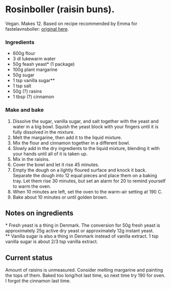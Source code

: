 # Rosinboller (raisin buns).

Vegan. Makes 12. Based on recipe recommended by Emma for fastelavnsboller: [original here](https://miasommer.wordpress.com/2012/02/19/fastelavnsboller/).


### Ingredients

- 600g flour  
- 3 dl lukewarm water  
- 50g feash yeast* (1 package)  
- 100g plant margarine  
- 50g sugar  
- 1 tsp vanilla sugar**  
- 1 tsp salt  
- 50g (?) rasins  
- 1 tbsp (?) cinnamon  

### Make and bake

1. Dissolve the sugar, vanilla sugar, and salt together with the yeast and water in a big bowl.
   Squish the yeast block with your fingers until it is fully dissolved in the mixture.  
1. Melt the margarine, then add it to the liquid mixture.  
1. Mix the flour and cinnamon together in a different bowl.  
1. Slowly add in the dry ingredients to the liquid mixture, blending it with your hands until all of it is taken up.
1. Mix in the raisins.
1. Cover the bowl and let it rise 45 minutes.  
1. Empty the dough on a lightly floured surface and knock it back.
   Separate the dough into 12 equal pieces and place them on a baking tray.
   Let them rise 30 minutes, but set an alarm for 20 to remind yourself to warm the oven.  
1. When 10 minutes are left, set the oven to the warm-air setting at 190 C.
1. Bake about 10 minutes or until golden brown.

## Notes on ingredients

\* Fresh yeast is a thing in Denmark.
The conversion for 50g fresh yeast is approximately 25g active dry yeast or approximately 12g instant yeast.  
** Vanilla sugar is also a thing in Denmark instead of vanilla extract. 1 tsp vanilla sugar is about 2/3 tsp vanilla extract.

## Current status

Amount of raisins is unmeasured. Consider melting margarine and painting the tops of them.
Baked too long/hot last time, so next time try 190 for oven.
I forgot the cinnamon last time.
